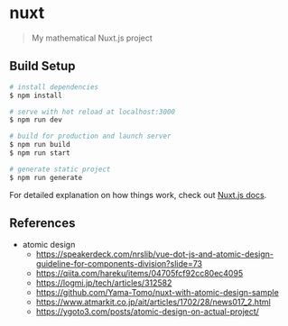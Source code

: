 # nuxt

> My mathematical Nuxt.js project

## Build Setup

```bash
# install dependencies
$ npm install

# serve with hot reload at localhost:3000
$ npm run dev

# build for production and launch server
$ npm run build
$ npm run start

# generate static project
$ npm run generate
```

For detailed explanation on how things work, check out [Nuxt.js docs](https://nuxtjs.org).

## References
- atomic design
  - https://speakerdeck.com/nrslib/vue-dot-js-and-atomic-design-guideline-for-components-division?slide=73
  - https://qiita.com/hareku/items/04705fcf92cc80ec4095
  - https://logmi.jp/tech/articles/312582
  - https://github.com/Yama-Tomo/nuxt-with-atomic-design-sample
  - https://www.atmarkit.co.jp/ait/articles/1702/28/news017_2.html
  - https://ygoto3.com/posts/atomic-design-on-actual-project/
